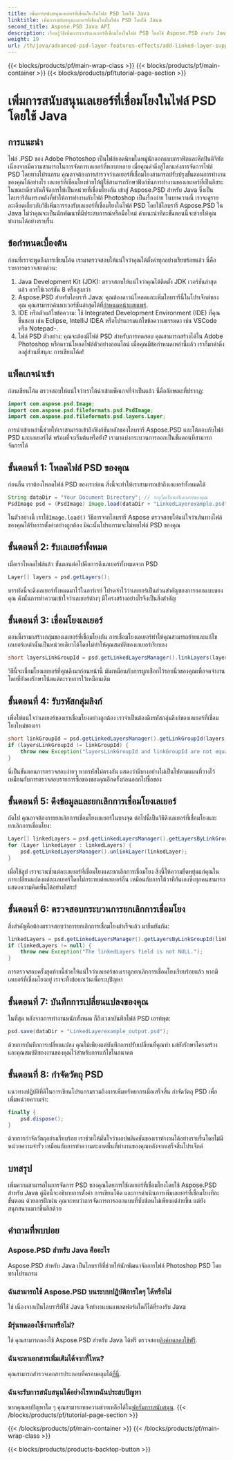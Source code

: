 ```yaml
---
title: เพิ่มการสนับสนุนเลเยอร์ที่เชื่อมโยงในไฟล์ PSD โดยใช้ Java
linktitle: เพิ่มการสนับสนุนเลเยอร์ที่เชื่อมโยงในไฟล์ PSD โดยใช้ Java
second_title: Aspose.PSD Java API
description: เรียนรู้วิธีเพิ่มการรองรับเลเยอร์ที่เชื่อมโยงในไฟล์ PSD โดยใช้ Aspose.PSD สำหรับ Java พร้อมบทช่วยสอนแบบละเอียดทีละขั้นตอนนี้ เหมาะสำหรับนักออกแบบและนักพัฒนา
weight: 19
url: /th/java/advanced-psd-layer-features-effects/add-linked-layer-support-psd-files/
---
```


{{< blocks/products/pf/main-wrap-class >}}
{{< blocks/products/pf/main-container >}}
{{< blocks/products/pf/tutorial-page-section >}}

# เพิ่มการสนับสนุนเลเยอร์ที่เชื่อมโยงในไฟล์ PSD โดยใช้ Java

## การแนะนำ
ไฟล์ .PSD ของ Adobe Photoshop เป็นไฟล์ยอดนิยมในหมู่นักออกแบบกราฟิกและศิลปินดิจิทัล เนื่องจากมีความสามารถในการจัดการเลเยอร์ที่หลากหลาย เมื่อคุณดำดิ่งสู่โลกแห่งการจัดการไฟล์ PSD โดยทางโปรแกรม คุณอาจต้องการสำรวจว่าเลเยอร์ที่เชื่อมโยงสามารถปรับปรุงขั้นตอนการทำงานของคุณได้อย่างไร เลเยอร์ที่เชื่อมโยงช่วยให้ผู้ใช้สามารถรักษาฟังก์ชันการทำงานของเลเยอร์ที่เป็นอิสระในขณะเดียวกันก็จัดการให้เป็นหน่วยที่เชื่อมโยงกัน เข้าสู่ Aspose.PSD สำหรับ Java ซึ่งเป็นไลบรารีอันทรงพลังที่ทำให้การทำงานกับไฟล์ Photoshop เป็นเรื่องง่าย 
ในบทความนี้ เราจะดูรายละเอียดเกี่ยวกับวิธีเพิ่มการรองรับเลเยอร์ที่เชื่อมโยงในไฟล์ PSD โดยใช้ไลบรารี Aspose.PSD ใน Java ไม่ว่าคุณจะเป็นนักพัฒนาที่มีประสบการณ์หรือมือใหม่ คำแนะนำทีละขั้นตอนนี้จะช่วยให้คุณทำงานได้อย่างราบรื่น
## ข้อกำหนดเบื้องต้น
ก่อนที่เราจะพูดถึงการเขียนโค้ด เรามาตรวจสอบให้แน่ใจว่าคุณได้ตั้งค่าทุกอย่างเรียบร้อยแล้ว นี่คือรายการตรวจสอบด่วน:
1. Java Development Kit (JDK): ตรวจสอบให้แน่ใจว่าคุณได้ติดตั้ง JDK เวอร์ชันล่าสุดแล้ว ควรใช้เวอร์ชัน 8 หรือสูงกว่า
2.  Aspose.PSD สำหรับไลบรารี Java: คุณต้องดาวน์โหลดและเพิ่มไลบรารีนี้ในโปรเจ็กต์ของคุณ คุณสามารถค้นหาเวอร์ชันล่าสุดได้ที่[กำหนดหน้าเผยแพร่](https://releases.aspose.com/psd/java/).
3. IDE หรือตัวแก้ไขข้อความ: ใช้ Integrated Development Environment (IDE) ที่คุณชื่นชอบ เช่น Eclipse, IntelliJ IDEA หรือโปรแกรมแก้ไขข้อความธรรมดา เช่น VSCode หรือ Notepad-.
4. ไฟล์ PSD ตัวอย่าง: คุณจะต้องมีไฟล์ PSD สำหรับการทดสอบ คุณสามารถสร้างได้ใน Adobe Photoshop หรือดาวน์โหลดไฟล์ตัวอย่างออนไลน์
เมื่อคุณมีข้อกำหนดเหล่านี้แล้ว เราก็มาดำดิ่งลงสู่ส่วนที่สนุก: การเขียนโค้ด!
## แพ็คเกจนำเข้า
ก่อนเขียนโค้ด ตรวจสอบให้แน่ใจว่าเราได้นำเข้าแพ็คเกจที่จำเป็นแล้ว นี่คือลักษณะที่ปรากฏ:
```java
import com.aspose.psd.Image;
import com.aspose.psd.fileformats.psd.PsdImage;
import com.aspose.psd.fileformats.psd.layers.Layer;
```
การนำเข้าเหล่านี้ช่วยให้เราสามารถเข้าถึงฟังก์ชันหลักของไลบรารี Aspose.PSD และโต้ตอบกับไฟล์ PSD และเลเยอร์ได้
พร้อมที่จะเริ่มต้นหรือยัง? เรามาแบ่งกระบวนการออกเป็นขั้นตอนที่สามารถจัดการได้
## ขั้นตอนที่ 1: โหลดไฟล์ PSD ของคุณ
ก่อนอื่น เราต้องโหลดไฟล์ PSD ของเราก่อน สิ่งนี้จะทำให้เราสามารถเข้าถึงเลเยอร์ทั้งหมดได้
```java
String dataDir = "Your Document Directory"; // ระบุไดเร็กทอรีเอกสารของคุณ
PsdImage psd = (PsdImage) Image.load(dataDir + "LinkedLayerexample.psd");
```
 ในตัวอย่างนี้ เราใช้`Image.load()` วิธีการจากไลบรารี Aspose ตรวจสอบให้แน่ใจว่าเส้นทางไฟล์ของคุณได้รับการตั้งค่าอย่างถูกต้อง มิฉะนั้นโปรแกรมจะไม่พบไฟล์ PSD ของคุณ 
## ขั้นตอนที่ 2: รับเลเยอร์ทั้งหมด
เมื่อเราโหลดไฟล์แล้ว ขั้นตอนต่อไปคือการดึงเลเยอร์ทั้งหมดจาก PSD
```java
Layer[] layers = psd.getLayers();
```
บรรทัดนี้จะดึงเลเยอร์ทั้งหมดมาไว้ในอาร์เรย์ โปรดจำไว้ว่าเลเยอร์เป็นส่วนสำคัญของการออกแบบของคุณ ดังนั้นการทำความเข้าใจว่าเลเยอร์ต่างๆ มีโครงสร้างอย่างไรจึงเป็นสิ่งสำคัญ
## ขั้นตอนที่ 3: เชื่อมโยงเลเยอร์
ตอนนี้เรามาสร้างกลุ่มของเลเยอร์ที่เชื่อมโยงกัน การเชื่อมโยงเลเยอร์ทำให้คุณสามารถย้ายและแก้ไขเลเยอร์เหล่านั้นเป็นหน่วยเดียวได้โดยไม่ทำให้คุณสมบัติของเลเยอร์เรียบลง
```java
short layersLinkGroupId = psd.getLinkedLayersManager().linkLayers(layers);
```
วิธีนี้จะเชื่อมโยงเลเยอร์ที่คุณดึงมาก่อนหน้านี้ มันเหมือนกับการผูกเชือกไว้รอบนิ้วของคุณเพื่อจดจำงานโดยที่ยังคงรักษาโน้ตแต่ละรายการไว้เหมือนเดิม
## ขั้นตอนที่ 4: รับรหัสกลุ่มลิงก์
เพื่อให้แน่ใจว่าเลเยอร์ของเราเชื่อมโยงอย่างถูกต้อง เราจำเป็นต้องดึงรหัสกลุ่มลิงก์ของเลเยอร์ที่เชื่อมโยงใหม่ของเรา
```java
short linkGroupId = psd.getLinkedLayersManager().getLinkGroupId(layers[0]);
if (layersLinkGroupId != linkGroupId) {
    throw new Exception("layersLinkGroupId and linkGroupId are not equal.");
}
```
นี่เป็นขั้นตอนการตรวจสอบง่ายๆ หากรหัสไม่ตรงกัน แสดงว่ามีบางอย่างไม่เป็นไปตามแผนที่วางไว้ เหมือนกับการตรวจสอบรายการซื้อของของคุณอีกครั้งก่อนออกไปซื้อของ
## ขั้นตอนที่ 5: ดึงข้อมูลและยกเลิกการเชื่อมโยงเลเยอร์
ถัดไป คุณอาจต้องการยกเลิกการเชื่อมโยงเลเยอร์ในบางจุด ต่อไปนี้เป็นวิธีดึงเลเยอร์ที่เชื่อมโยงและยกเลิกการเชื่อมโยง:
```java
Layer[] linkedLayers = psd.getLinkedLayersManager().getLayersByLinkGroupId(linkGroupId);
for (Layer linkedLayer : linkedLayers) {
    psd.getLinkedLayersManager().unlinkLayer(linkedLayer);
}
```
เมื่อใช้ลูป เราจะวนซ้ำแต่ละเลเยอร์ที่เชื่อมโยงและยกเลิกการเชื่อมโยง สิ่งนี้ให้ความยืดหยุ่นแก่คุณในการเปลี่ยนแปลงแต่ละเลเยอร์โดยไม่กระทบต่อเลเยอร์อื่น เหมือนกับการโต้วาทีกันเองซึ่งทุกคนสามารถแสดงความคิดเห็นได้อย่างอิสระ!
## ขั้นตอนที่ 6: ตรวจสอบกระบวนการยกเลิกการเชื่อมโยง
สิ่งสำคัญคือต้องตรวจสอบว่าการยกเลิกการเชื่อมโยงสำเร็จแล้ว มายืนยันกัน:
```java
linkedLayers = psd.getLinkedLayersManager().getLayersByLinkGroupId(linkGroupId);
if (linkedLayers != null) {
    throw new Exception("The linkedLayers field is not NULL.");
}
```
การตรวจสอบครั้งสุดท้ายนี้ช่วยให้แน่ใจว่าเลเยอร์ของเราถูกยกเลิกการเชื่อมโยงเรียบร้อยแล้ว หากมีเลเยอร์ที่เชื่อมโยงอยู่ เราจะทิ้งข้อยกเว้นเพื่อระบุปัญหา
## ขั้นตอนที่ 7: บันทึกการเปลี่ยนแปลงของคุณ
ในที่สุด หลังจากการทำงานหนักทั้งหมด ก็ถึงเวลาบันทึกไฟล์ PSD เอาท์พุต:
```java
psd.save(dataDir + "LinkedLayerexample_output.psd");
```
ด้วยการบันทึกการเปลี่ยนแปลง คุณไม่เพียงแต่บันทึกการปรับเปลี่ยนที่คุณทำ แต่ยังรักษาโครงสร้างและคุณสมบัติของงานของคุณไว้สำหรับการแก้ไขในอนาคต
## ขั้นตอนที่ 8: กำจัดวัตถุ PSD
แนวทางปฏิบัติที่ดีในการเขียนโปรแกรมรวมถึงการเพิ่มทรัพยากรเมื่อเสร็จสิ้น กำจัดวัตถุ PSD เพื่อเพิ่มหน่วยความจำ:
```java
finally {
    psd.dispose();
}
```
ด้วยการกำจัดวัตถุอย่างเรียบร้อย เราช่วยให้มั่นใจว่าแอปพลิเคชันของเราทำงานได้อย่างราบรื่นโดยไม่มีหน่วยความจำรั่ว เหมือนกับการทำความสะอาดพื้นที่ทำงานของคุณหลังจากเสร็จสิ้นโปรเจ็กต์
## บทสรุป
เพิ่มความสามารถในการจัดการ PSD ของคุณโดยการใช้เลเยอร์ที่เชื่อมโยงโดยใช้ Aspose.PSD สำหรับ Java คู่มือนี้จะอธิบายการตั้งค่า การเขียนโค้ด และการดำเนินการเพิ่มเลเยอร์ที่เชื่อมโยงทีละขั้นตอน ด้วยการฝึกฝน คุณจะพบว่าการจัดการการออกแบบที่ซับซ้อนไม่เพียงแต่ง่ายขึ้น แต่ยังสนุกสนานมากขึ้นอีกด้วย
## คำถามที่พบบ่อย
### Aspose.PSD สำหรับ Java คืออะไร
Aspose.PSD สำหรับ Java เป็นไลบรารีที่ช่วยให้นักพัฒนาจัดการไฟล์ Photoshop PSD โดยทางโปรแกรม
### ฉันสามารถใช้ Aspose.PSD บนระบบปฏิบัติการใดๆ ได้หรือไม่
ใช่ เนื่องจากเป็นไลบรารีที่ใช้ Java จึงทำงานบนแพลตฟอร์มใดก็ได้ที่รองรับ Java
### มีรุ่นทดลองใช้งานหรือไม่?
 ใช่ คุณสามารถลองใช้ Aspose.PSD สำหรับ Java ได้ฟรี ตรวจสอบ[ลิงค์ทดลองใช้ฟรี](https://releases.aspose.com/).
### ฉันจะหาเอกสารเพิ่มเติมได้จากที่ไหน?
 คุณสามารถสำรวจเอกสารประกอบที่ครอบคลุมได้[ที่นี่](https://reference.aspose.com/psd/java/).
### ฉันจะรับการสนับสนุนได้อย่างไรหากฉันประสบปัญหา
 หากคุณพบปัญหาใด ๆ คุณสามารถขอความช่วยเหลือได้ใน[ฟอรั่มการสนับสนุน](https://forum.aspose.com/c/psd/34).
{{< /blocks/products/pf/tutorial-page-section >}}

{{< /blocks/products/pf/main-container >}}
{{< /blocks/products/pf/main-wrap-class >}}

{{< blocks/products/products-backtop-button >}}
